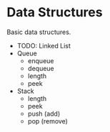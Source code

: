 # Data Structures

Basic data structures.

- TODO: Linked List
- Queue
  - enqueue
  - dequeue
  - length
  - peek
- Stack
  - length
  - peek
  - push (add)
  - pop (remove)
